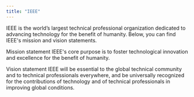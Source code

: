 ```yaml
---
title: "IEEE"
---
```


IEEE is the world’s largest technical professional organization dedicated to advancing technology for the benefit of humanity. Below, you can find IEEE's mission and vision statements.

Mission statement
IEEE's core purpose is to foster technological innovation and excellence for the benefit of humanity.

Vision statement
IEEE will be essential to the global technical community and to technical professionals everywhere, and be universally recognized for the contributions of technology and of technical professionals in improving global conditions.

